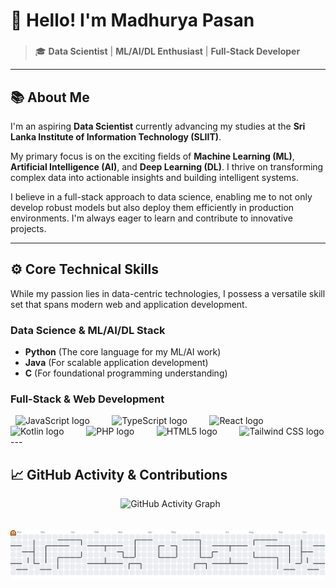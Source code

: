 # 👋 Hello! I'm Madhurya Pasan

### 
> 🎓 **Data Scientist** | **ML/AI/DL Enthusiast** | **Full-Stack Developer**

---

## 📚 About Me

I'm an aspiring **Data Scientist** currently advancing my studies at the **Sri Lanka Institute of Information Technology (SLIIT)**.

My primary focus is on the exciting fields of **Machine Learning (ML)**, **Artificial Intelligence (AI)**, and **Deep Learning (DL)**. I thrive on transforming complex data into actionable insights and building intelligent systems.

I believe in a full-stack approach to data science, enabling me to not only develop robust models but also deploy them efficiently in production environments. I'm always eager to learn and contribute to innovative projects.

---

## ⚙️ Core Technical Skills

While my passion lies in data-centric technologies, I possess a versatile skill set that spans modern web and application development.

### Data Science & ML/AI/DL Stack
* **Python** (The core language for my ML/AI work)
* **Java** (For scalable application development)
* **C** (For foundational programming understanding)

### Full-Stack & Web Development
<div align="left">
  <img src="https://cdn.jsdelivr.net/gh/devicons/devicon/icons/javascript/javascript-original.svg" height="40" alt="JavaScript logo" title="JavaScript" />
  <img width="12" />
  <img src="https://cdn.jsdelivr.net/gh/devicons/devicon/icons/typescript/typescript-original.svg" height="40" alt="TypeScript logo" title="TypeScript" />
  <img width="12" />
  <img src="https://cdn.jsdelivr.net/gh/devicons/devicon/icons/react/react-original.svg" height="40" alt="React logo" title="React" />
  <img width="12" />
  <img src="https://cdn.jsdelivr.net/gh/devicons/devicon/icons/kotlin/kotlin-original.svg" height="40" alt="Kotlin logo" title="Kotlin" />
  <img width="12" />
  <img src="https://cdn.jsdelivr.net/gh/devicons/devicon/icons/php/php-original.svg" height="40" alt="PHP logo" title="PHP" />
  <img width="12" />
  <img src="https://cdn.jsdelivr.net/gh/devicons/devicon/icons/html5/html5-original.svg" height="40" alt="HTML5 logo" title="HTML5" />
  <img width="12" />
  <img src="https://cdn.jsdelivr.net/gh/devicons/devicon/icons/tailwindcss/tailwindcss-original-wordmark.svg" height="40" alt="Tailwind CSS logo" title="Tailwind CSS" />
</div>
---

## 📈 GitHub Activity & Contributions

<div align="center">
  <img src="https://github-readme-activity-graph.vercel.app/graph?username=MadhuryaPasan&radius=16&theme=react&area=true&order=5" height="300" alt="GitHub Activity Graph" />
</div>

<br>

<div align="center">
<picture>
  <source media="(prefers-color-scheme: dark)" srcset="https://raw.githubusercontent.com/MadhuryaPasan/MadhuryaPasan/output/pacman-contribution-graph-dark.svg">
  <source media="(prefers-color-scheme: light)" srcset="https://raw.githubusercontent.com/MadhuryaPasan/MadhuryaPasan/output/pacman-contribution-graph.svg">
  <img alt="Pacman Contribution Graph" src="https://raw.githubusercontent.com/MadhuryaPasan/MadhuryaPasan/output/pacman-contribution-graph.svg">
</picture>
</div>

